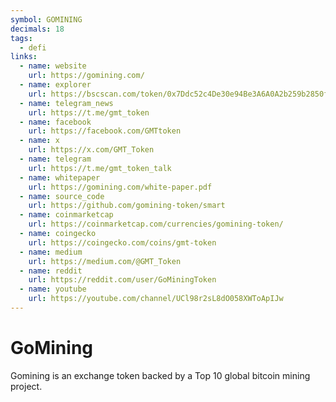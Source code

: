 ```yaml
---
symbol: GOMINING
decimals: 18
tags:
  - defi
links:
  - name: website
    url: https://gomining.com/
  - name: explorer
    url: https://bscscan.com/token/0x7Ddc52c4De30e94Be3A6A0A2b259b2850f421989
  - name: telegram_news
    url: https://t.me/gmt_token
  - name: facebook
    url: https://facebook.com/GMTtoken
  - name: x
    url: https://x.com/GMT_Token
  - name: telegram
    url: https://t.me/gmt_token_talk
  - name: whitepaper
    url: https://gomining.com/white-paper.pdf
  - name: source_code
    url: https://github.com/gomining-token/smart
  - name: coinmarketcap
    url: https://coinmarketcap.com/currencies/gomining-token/
  - name: coingecko
    url: https://coingecko.com/coins/gmt-token
  - name: medium
    url: https://medium.com/@GMT_Token
  - name: reddit
    url: https://reddit.com/user/GoMiningToken
  - name: youtube
    url: https://youtube.com/channel/UCl98r2sL8dO058XWToApIJw
---
```


# GoMining

Gomining is an exchange token backed by a Top 10 global bitcoin mining project.
